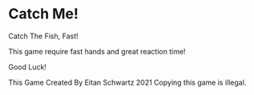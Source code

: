 # Catch Me!

Catch The Fish, Fast!

This game require fast hands and great reaction time!

Good Luck!







This Game Created By Eitan Schwartz 2021
Copying this game is illegal.
